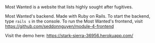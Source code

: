 Most Wanted is a website that lists highly sought after fugitives.

Most Wanted's backend. Made with Ruby on Rails. To start the backend, type `rails s` in the console. To run the Most Wanted's frontend, visit https://github.com/seddonnguyen/module-4-frontend

Visit the demo here: https://stark-sierra-36956.herokuapp.com/
